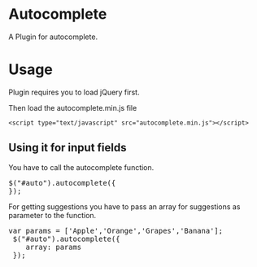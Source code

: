 # Autocomplete

A Plugin for autocomplete.

# Usage

Plugin requires you to load jQuery first.

Then load the autocomplete.min.js file

`<script type="text/javascript" src="autocomplete.min.js"></script>`

## Using it for input fields

You have to call the autocomplete function.
<pre>
$("#auto").autocomplete({  
});</pre>

For getting suggestions you have to pass an array for suggestions as parameter to the function.
<pre>
var params = ['Apple','Orange','Grapes','Banana'];
 $("#auto").autocomplete({  
    array: params
 });
</pre>
